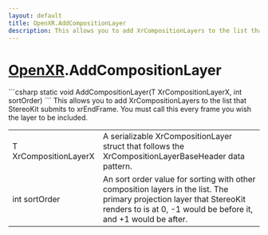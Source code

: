 ```yaml
---
layout: default
title: OpenXR.AddCompositionLayer
description: This allows you to add XrCompositionLayers to the list that StereoKit submits to xrEndFrame. You must call this every frame you wish the layer to be included.
---
```

# [OpenXR]({{site.url}}/Pages/Reference/OpenXR.html).AddCompositionLayer

<div class='signature' markdown='1'>
```csharp
static void AddCompositionLayer(T XrCompositionLayerX, int sortOrder)
```
This allows you to add XrCompositionLayers to the list
that StereoKit submits to xrEndFrame. You must call this every
frame you wish the layer to be included.
</div>

|  |  |
|--|--|
|T XrCompositionLayerX|A serializable             XrCompositionLayer struct that follows the             XrCompositionLayerBaseHeader data pattern.|
|int sortOrder|An sort order value for sorting with             other composition layers in the list. The primary projection             layer that StereoKit renders to is at 0, -1 would be before it,             and +1 would be after.|




